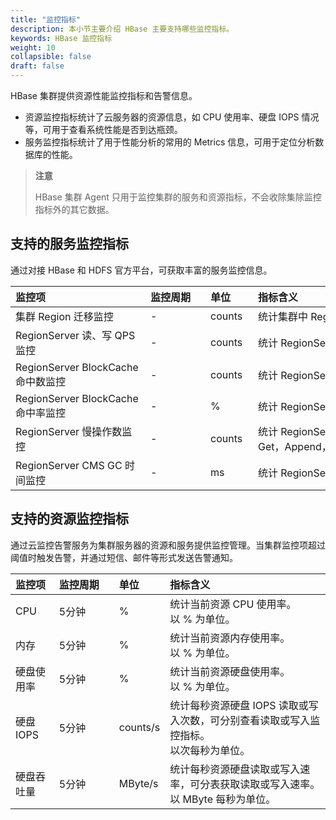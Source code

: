 ```yaml
---
title: "监控指标"
description: 本小节主要介绍 HBase 主要支持哪些监控指标。 
keywords: HBase 监控指标
weight: 10
collapsible: false
draft: false
---
```


HBase 集群提供资源性能监控指标和告警信息。

- 资源监控指标统计了云服务器的资源信息，如 CPU 使用率、硬盘 IOPS 情况等，可用于查看系统性能是否到达瓶颈。
- 服务监控指标统计了用于性能分析的常用的 Metrics 信息，可用于定位分析数据库的性能。

> **注意**
> 
> HBase 集群 Agent 只用于监控集群的服务和资源指标，不会收除集除监控指标外的其它数据。

## 支持的服务监控指标

通过对接 HBase 和 HDFS 官方平台，可获取丰富的服务监控信息。

|  <span style="display:inline-block;width:200px">监控项</span> | <span style="display:inline-block;width:80px">监控周期</span> | <span style="display:inline-block;width:60px">单位</span> |  <span style="display:inline-block;width:320px">指标含义</span>  |
|:--- |:--- |:--- |:--- |
| 集群 Region 迁移监控 | - | counts | 统计集群中 Region 处于迁移状态的数量。 |
| RegionServer 读、写 QPS 监控 | - | counts | 统计 RegionServer 每秒读、写操作数。|
| RegionServer BlockCache 命中数监控 | - | counts | 统计 RegionServer BlockCache 命中数。 |
| RegionServer BlockCache 命中率监控 | - | % | 统计 RegionServer BlockCache 命中率。 |
| RegionServer 慢操作数监控 | - | counts | 统计 RegionSever 慢 Delete，Increment，Get，Append，Put 数量。|
| RegionServer CMS GC 时间监控| - | ms | 统计 RegionSever CMS GC 消耗时间。 |

## 支持的资源监控指标

通过云监控告警服务为集群服务器的资源和服务提供监控管理。当集群监控项超过阈值时触发告警，并通过短信、邮件等形式发送告警通知。

| 监控项 | <span style="display:inline-block;width:80px">监控周期</span> | <span style="display:inline-block;width:60px">单位</span> | 指标含义 |
|:--- |:--- |:--- |:--- |
| CPU | 5分钟 | % | 统计当前资源 CPU 使用率。<br>以 % 为单位。 |
| 内存 | 5分钟 | % | 统计当前资源内存使用率。<br>以 % 为单位。 |
| 硬盘使用率 | 5分钟 | % | 统计当前资源硬盘使用率。<br>以 % 为单位。 |
| 硬盘 IOPS | 5分钟 | counts/s | 统计每秒资源硬盘 IOPS 读取或写入次数，可分别查看读取或写入监控指标。<br>以次每秒为单位。 |
| 硬盘吞吐量 | 5分钟 | MByte/s | 统计每秒资源硬盘读取或写入速率，可分表获取读取或写入速率。<br>以 MByte 每秒为单位。 |
